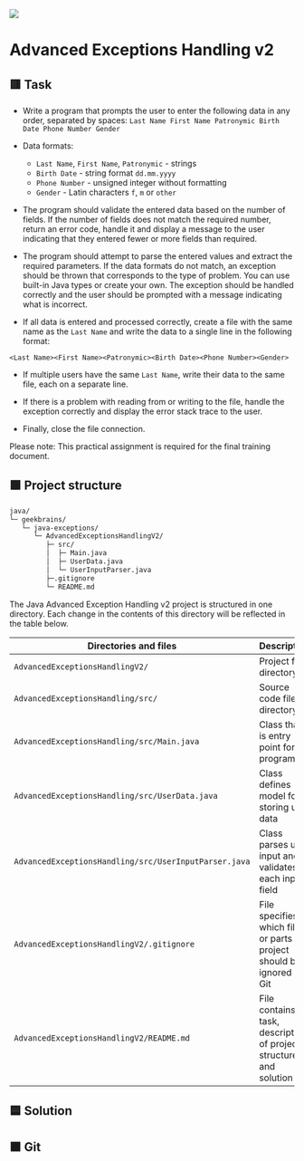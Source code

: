 
![](https://upload.wikimedia.org/wikipedia/ru/4/48/Geekbrains_logo.svg)

# Advanced Exceptions Handling v2

## 🟥 Task

- Write a program that prompts the user to enter the following data in any order, separated by spaces:
`Last Name First Name Patronymic Birth Date Phone Number Gender`

- Data formats:
    - `Last Name`, `First Name`, `Patronymic` - strings
    - `Birth Date` - string format `dd.mm.yyyy`
    - `Phone Number` - unsigned integer without formatting
    - `Gender` - Latin characters `f`, `m` or `other`

- The program should validate the entered data based on the number of fields. If the number of fields does not match the required number, return an error code, handle it and display a message to the user indicating that they entered fewer or more fields than required.

- The program should attempt to parse the entered values and extract the required parameters. If the data formats do not match, an exception should be thrown that corresponds to the type of problem. You can use built-in Java types or create your own. The exception should be handled correctly and the user should be prompted with a message indicating what is incorrect.

- If all data is entered and processed correctly, create a file with the same name as the `Last Name` and write the data to a single line in the following format:

`<Last Name><First Name><Patronymic><Birth Date><Phone Number><Gender>`

- If multiple users have the same `Last Name`, write their data to the same file, each on a separate line.

- If there is a problem with reading from or writing to the file, handle the exception correctly and display the error stack trace to the user.

- Finally, close the file connection.

Please note: This practical assignment is required for the final training document.

## 🟩 Project structure

```txt
java/
└─ geekbrains/
   └─ java-exceptions/
      └─ AdvancedExceptionsHandlingV2/
         ├─ src/
         │  ├─ Main.java
         │  ├─ UserData.java
         │  └─ UserInputParser.java
         ├─.gitignore
         └─ README.md
```

The Java Advanced Exception Handling v2 project is structured in one directory. Each change in the contents of this directory will be reflected in the table below.

Directories and files                                 | Description
------------------------------------------------------|------------------------------------------------------------------------
`AdvancedExceptionsHandlingV2/`                       | Project file directory
`AdvancedExceptionsHandling/src/`                     | Source code file directory
`AdvancedExceptionsHandling/src/Main.java`            | Class that is entry point for program
`AdvancedExceptionsHandling/src/UserData.java`        | Class defines model for storing user data
`AdvancedExceptionsHandling/src/UserInputParser.java` | Class parses user input and validates each input field
`AdvancedExceptionsHandlingV2/.gitignore`             | File specifies which files or parts of project should be ignored by Git
`AdvancedExceptionsHandlingV2/README.md`              | File contains task, description of project structure and solution

## 🟦 Solution

## 🟫 Git

